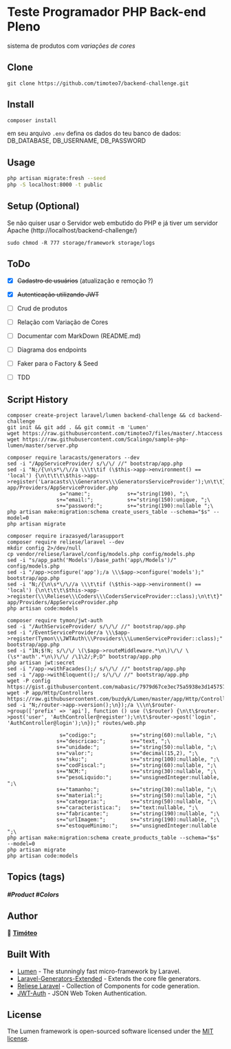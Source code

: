 # Teste Programador PHP Back-end Pleno

sistema de produtos com *variações de cores*

## Clone

```
git clone https://github.com/timoteo7/backend-challenge.git
```

## Install

```sh
composer install
```
em seu arquivo `.env` defina os dados do teu banco de dados: 
DB_DATABASE, DB_USERNAME, DB_PASSWORD

## Usage

```sh
php artisan migrate:fresh --seed
php -S localhost:8000 -t public
```

## Setup (Optional)

Se não quiser usar o Servidor web embutido do PHP e já tiver um servidor Apache (http://localhost/backend-challenge/)

```
sudo chmod -R 777 storage/framework storage/logs
```


## ToDo

- [x] ~~Cadastro de usuários~~ (atualização e remoção ?)
- [x] ~~Autenticação utilizando JWT~~
- [  ] Crud de produtos
- [  ] Relação com Variação de Cores
- [  ] Documentar com MarkDown (README.md)
- [  ] Diagrama dos endpoints
- [  ] Faker para o Factory & Seed
- [  ] TDD


## Script History

```
composer create-project laravel/lumen backend-challenge && cd backend-challenge
git init && git add . && git commit -m 'Lumen'
wget https://raw.githubusercontent.com/timoteo7/files/master/.htaccess
wget https://raw.githubusercontent.com/Scalingo/sample-php-lumen/master/server.php
```

```
composer require laracasts/generators --dev
sed -i "/AppServiceProvider/ s/\/\/ //" bootstrap/app.php
sed -i "N;/{\n\s*\/\//a \\\t\tif (\$this->app->environment() == 'local') {\n\t\t\t\$this->app->register('Laracasts\\\Generators\\\GeneratorsServiceProvider');\n\t\t}" app/Providers/AppServiceProvider.php
                 s="name:";            s+="string(190), ";\
                s+="email:";           s+="string(150):unique, ";\
                s+="password:";        s+="string(190):nullable ";\
php artisan make:migration:schema create_users_table --schema="$s" --model=0
php artisan migrate
```

```
composer require irazasyed/larasupport
composer require reliese/laravel --dev
mkdir config 2>/dev/null
cp vendor/reliese/laravel/config/models.php config/models.php
sed -i "s/app_path('Models')/base_path('app\/Models')/" config/models.php
sed -i "/app->configure('app');/a \\\$app->configure('models');" bootstrap/app.php
sed -i "N;/{\n\s*\/\//a \\\t\tif (\$this->app->environment() == 'local') {\n\t\t\t\$this->app->register(\\\Reliese\\\Coders\\\CodersServiceProvider::class);\n\t\t}" app/Providers/AppServiceProvider.php
php artisan code:models
```

```
composer require tymon/jwt-auth
sed -i "/AuthServiceProvider/ s/\/\/ //" bootstrap/app.php
sed -i "/EventServiceProvider/a \\\$app->register(Tymon\\\JWTAuth\\\Providers\\\LumenServiceProvider::class);" bootstrap/app.php
sed -i "1N;$!N; s/\/\/ \(\$app->routeMiddleware.*\n\)\/\/ \(\s*'auth'.*\n\)\/\/ /\1\2/;P;D" bootstrap/app.php
php artisan jwt:secret
sed -i "/app->withFacades();/ s/\/\/ //" bootstrap/app.php
sed -i "/app->withEloquent();/ s/\/\/ //" bootstrap/app.php
wget -P config https://gist.githubusercontent.com/mabasic/7979d67ce3ec75a5938e3d14575736a6/raw/61d1e5d49a450c3aae2289ef4c55c900e99180b6/auth.php
wget -P app/Http/Controllers https://raw.githubusercontent.com/buzdyk/Lumen/master/app/Http/Controllers/AuthController.php
sed -i "N;/router->app->version();\n});/a \\\n\$router->group(['prefix' => 'api'], function () use (\$router) {\n\t\$router->post('user', 'AuthController@register');\n\t\$router->post('login', 'AuthController@login');\n});" routes/web.php
```

```
                 s="codigo:";           s+="string(60):nullable, ";\
                s+="descricao:";        s+="text, ";\
                s+="unidade:";          s+="string(50):nullable, ";\
                s+="valor:";            s+="decimal(15,2), ";\
                s+="sku:";              s+="string(100):nullable, ";\
                s+="codFiscal:";        s+="string(60):nullable, ";\
                s+="NCM:";              s+="string(30):nullable, ";\
                s+="pesoLiquido:";      s+="unsignedInteger:nullable, ";\
                s+="tamanho:";          s+="string(30):nullable, ";\
                s+="material:";         s+="string(50):nullable, ";\
                s+="categoria:";        s+="string(50):nullable, ";\
                s+="caracteristica:";   s+="text:nullable, ";\
                s+="fabricante:";       s+="string(190):nullable, ";\
                s+="urlImagem:";        s+="string(190):nullable, ";\
                s+="estoqueMinimo:";    s+="unsignedInteger:nullable ";\
php artisan make:migration:schema create_products_table --schema="$s" --model=0
php artisan migrate
php artisan code:models
```

## Topics (tags)
##### #Product  #Colors

## Author

👤 **[Timóteo](https://timoteo7.github.io/)**



## Built With

* [Lumen](https://github.com/laravel/lumen) - The stunningly fast micro-framework by Laravel.
* [Laravel-Generators-Extended](https://github.com/laracasts/Laravel-5-Generators-Extended) - Extends the core file generators.
* [Reliese Laravel](https://github.com/reliese/laravel) - Collection of Components for code generation.
* [JWT-Auth](https://github.com/tymondesigns/jwt-auth) - JSON Web Token Authentication.


## License

The Lumen framework is open-sourced software licensed under the [MIT license](https://opensource.org/licenses/MIT).
